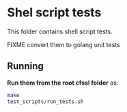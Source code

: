 # Shel script tests

This folder contains shell script tests.


FIXME convert them to golang unit tests

## Running

**Run them from the root cfssl folder** as:

```bash
make
test_scripts/run_tests.sh
```

